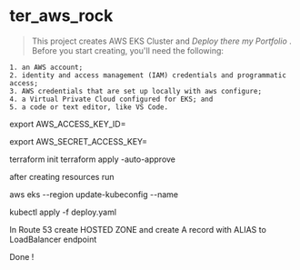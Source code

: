 # ter_aws_rock
> This project creates AWS EKS Cluster and *Deploy there my Portfolio* .
Before you start creating, you'll need the following:

    1. an AWS account;
    2. identity and access management (IAM) credentials and programmatic access;
    3. AWS credentials that are set up locally with aws configure;
    4. a Virtual Private Cloud configured for EKS; and
    5. a code or text editor, like VS Code.

export AWS_ACCESS_KEY_ID=      
    
export AWS_SECRET_ACCESS_KEY=   
   
terraform init
terraform apply -auto-approve
    
after creating resources run
    
aws eks --region <region> update-kubeconfig --name <cluster-name>

kubectl apply -f deploy.yaml
    
In Route 53 create HOSTED ZONE and create A record with ALIAS to LoadBalancer endpoint
    
Done !
